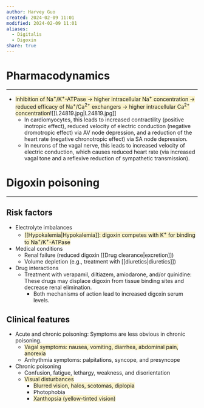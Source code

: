 ```yaml
---
author: Harvey Guo
created: 2024-02-09 11:01
modified: 2024-02-09 11:01
aliases:
  - Digitalis
  - Digoxin
share: true
---
```

# Pharmacodynamics
---
- <span style="background:rgba(240, 200, 0, 0.2)">Inhibition of Na<sup>+</sup>/K<sup>+</sup>-ATPase → higher intracellular Na<sup>+</sup> concentration → reduced efficacy of Na<sup>+</sup>/Ca<sup>2+</sup> exchangers → higher intracellular Ca<sup>2+</sup> concentration</span>![[L24819.jpg|L24819.jpg]]
	- In cardiomyocytes, this leads to increased contractility (positive inotropic effect), reduced velocity of electric conduction (negative dromotropic effect) via AV node depression, and a reduction of the heart rate (negative chronotropic effect) via SA node depression.
	- In neurons of the vagal nerve, this leads to increased velocity of electric conduction, which causes reduced heart rate (via increased vagal tone and a reflexive reduction of sympathetic transmission).
# Digoxin poisoning
---
## Risk factors
- Electrolyte imbalances
	- <span style="background:rgba(240, 200, 0, 0.2)">[[Hypokalemia|Hypokalemia]]: digoxin competes with K<sup>+</sup> for binding to Na<sup>+</sup>/K<sup>+</sup>-ATPase</span>
- Medical conditions
	- Renal failure (reduced digoxin [[Drug clearance|excretion]])
	- Volume depletion (e.g., treatment with [[diuretics|diuretics]])
- Drug interactions
	- Treatment with verapamil, diltiazem, amiodarone, and/or quinidine: These drugs may displace digoxin from tissue binding sites and decrease renal elimination. 
		- Both mechanisms of action lead to increased digoxin serum levels.
## Clinical features
- Acute and chronic poisoning: Symptoms are less obvious in chronic poisoning.
	- <span style="background:rgba(240, 200, 0, 0.2)">Vagal symptoms: nausea, vomiting, diarrhea, abdominal pain, anorexia</span>
	- Arrhythmia symptoms: palpitations, syncope, and presyncope 
- Chronic poisoning
	- Confusion, fatigue, lethargy, weakness, and disorientation
	- <span style="background:rgba(240, 200, 0, 0.2)">Visual disturbances</span>
		- <span style="background:rgba(240, 200, 0, 0.2)">Blurred vision, halos, scotomas, diplopia</span>
		- Photophobia
		- <span style="background:rgba(240, 200, 0, 0.2)">Xanthopsia (yellow-tinted vision)</span>

